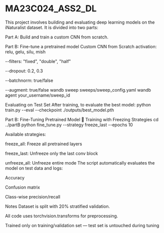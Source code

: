 # MA23C024_ASS2_DL

This project involves building and evaluating deep learning models on the iNaturalist dataset. It is divided into two parts:

Part A: Build and train a custom CNN from scratch.

Part B: Fine-tune a pretrained model
Custom CNN from Scratch
activation: relu, gelu, silu, mish

--filters: "fixed", "double", "half"

--dropout: 0.2, 0.3

--batchnorm: true/false

--augment: true/false
wandb sweep sweeps/sweep_config.yaml
wandb agent your_username/sweep_id

Evaluating on Test Set
After training, to evaluate the best model:
python train.py --eval --checkpoint ./outputs/best_model.pth


Part B: Fine-Tuning Pretrained Model
🔧 Training with Freezing Strategies
cd ../partB
python fine_tune.py --strategy freeze_last --epochs 10

Available strategies:

freeze_all: Freeze all pretrained layers

freeze_last: Unfreeze only the last conv block

unfreeze_all: Unfreeze entire mode
The script automatically evaluates the model on test data and logs:

Accuracy

Confusion matrix

Class-wise precision/recall

Notes
Dataset is split with 20% stratified validation.

All code uses torchvision.transforms for preprocessing.

Trained only on training/validation set — test set is untouched during tuning

